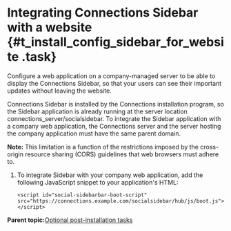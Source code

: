 # Integrating Connections Sidebar with a website {#t_install_config_sidebar_for_website .task}

Configure a web application on a company-managed server to be able to display the Connections Sidebar, so that your users can see their important updates without leaving the website.

Connections Sidebar is installed by the Connections installation program, so the Sidebar application is already running at the server location connections\_server/socialsidebar. To integrate the Sidebar application with a company web application, the Connections server and the server hosting the company application must have the same parent domain.

**Note:** This limitation is a function of the restrictions imposed by the cross-origin resource sharing \(CORS\) guidelines that web browsers must adhere to.

1.  To integrate Sidebar with your company web application, add the following JavaScript snippet to your application's HTML:

    ```
    <script id="social-sidebarbar-boot-script" src="https://connections.example.com/socialsidebar/hub/js/boot.js"></script>
    ```


**Parent topic:**[Optional post-installation tasks](../install/c_optional_post-install_tasks.md)


